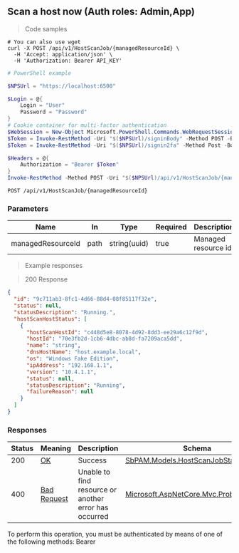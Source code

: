 
## Scan a host now (Auth roles: Admin,App)

<a id="opIdPostIdAsync"></a>

> Code samples

```shell
# You can also use wget
curl -X POST /api/v1/HostScanJob/{managedResourceId} \
  -H 'Accept: application/json' \
  -H 'Authorization: Bearer API_KEY'

```

```powershell
# PowerShell example

$NPSUrl = "https://localhost:6500"

$Login = @{
    Login = "User"
    Password = "Password"
}
# Cookie container for multi-factor authentication
$WebSession = New-Object Microsoft.PowerShell.Commands.WebRequestSession
$Token = Invoke-RestMethod -Uri "$($NPSUrl)/signinBody" -Method POST -Body (ConvertTo-Json $Login) -WebSession $WebSession -ContentType "application/json"
$Token = Invoke-RestMethod -Uri "$($NPSUrl)/signin2fa" -Method Post -Body $MfaCode -Headers @{Authorization = "Bearer $Token"} -WebSession $WebSession -ContentType "application/json"

$Headers = @{
    Authorization = "Bearer $Token"
}
Invoke-RestMethod -Method POST -Uri "$($NPSUrl)/api/v1/HostScanJob/{managedResourceId} -Headers $Headers -ContentType "application/json"
```

`POST /api/v1/HostScanJob/{managedResourceId}`

<h3 id="scan-a-host-now-(auth-roles:-admin,app)-parameters">Parameters</h3>

|Name|In|Type|Required|Description|
|---|---|---|---|---|
|managedResourceId|path|string(uuid)|true|Managed resource id|

> Example responses

> 200 Response

```json
{
  "id": "9c711ab3-8fc1-4d66-88d4-08f85117f32e",
  "status": null,
  "statusDescription": "Running.",
  "hostScanHostStatus": [
    {
      "hostScanHostId": "c448d5e8-8078-4d92-8dd3-ee29a6c12f9d",
      "hostId": "70e3fb2d-1cb6-4dbc-ab8d-fa7209aca5dd",
      "name": "string",
      "dnsHostName": "host.example.local",
      "os": "Windows Fake Edition",
      "ipAddress": "192.168.1.1",
      "version": "10.4.1.1",
      "status": null,
      "statusDescription": "Running",
      "failureReason": null
    }
  ]
}
```

<h3 id="scan-a-host-now-(auth-roles:-admin,app)-responses">Responses</h3>

|Status|Meaning|Description|Schema|
|---|---|---|---|
|200|[OK](https://tools.ietf.org/html/rfc7231#section-6.3.1)|Success|[SbPAM.Models.HostScanJobStatus](../Models/sbpam.models.hostscanjobstatus.md)|
|400|[Bad Request](https://tools.ietf.org/html/rfc7231#section-6.5.1)|Unable to find resource or another error has occurred|[Microsoft.AspNetCore.Mvc.ProblemDetails](../Models/microsoft.aspnetcore.mvc.problemdetails.md)|

<aside class="warning">
To perform this operation, you must be authenticated by means of one of the following methods:
Bearer
</aside>


